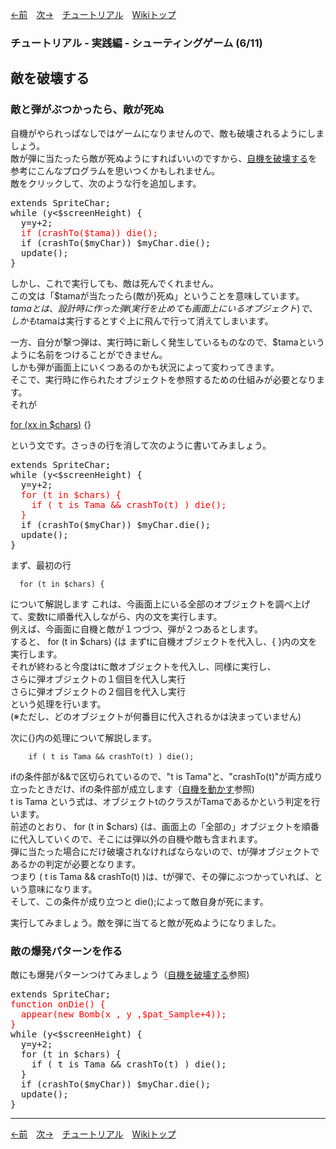 

[←前](./tr-stg05)&emsp;[次→](./tr-stg07)&emsp;[チュートリアル](./tutorial)&emsp;[Wikiトップ](./)

<title>チュートリアル - 実践編 - シューティングゲーム (6/11) - 敵を破壊する</title>

### チュートリアル - 実践編 - シューティングゲーム (6/11)
## 敵を破壊する

### 敵と弾がぶつかったら、敵が死ぬ

自機がやられっぱなしではゲームになりませんので、敵も破壊されるようにしましょう。  
敵が弾に当たったら敵が死ぬようにすればいいのですから、[自機を破壊する](./tr-stg05)を参考にこんなプログラムを思いつくかもしれません。  
敵をクリックして、次のような行を追加します。

<pre>
extends SpriteChar;
while (y<$screenHeight) {
  y=y+2;
  <span style="color: #f00">if (crashTo($tama)) die();</span>
  if (crashTo($myChar)) $myChar.die();
  update();
}
</pre>

しかし、これで実行しても、敵は死んでくれません。  
この文は「$tamaが当たったら(敵が)死ぬ」ということを意味しています。  
$tamaとは、設計時に作った弾(実行を止めても画面上にいるオブジェクト)で、  
しかも$tamaは実行するとすぐ上に飛んで行って消えてしまいます。

一方、自分が撃つ弾は、実行時に新しく発生しているものなので、$tamaというように名前をつけることができません。  
しかも弾が画面上にいくつあるのかも状況によって変わってきます。  
そこで、実行時に作られたオブジェクトを参照するための仕組みが必要となります。  
それが


[for (xx in $chars)](./rf-for-chars) {}


という文です。さっきの行を消して次のように書いてみましょう。

<pre>
extends SpriteChar;
while (y<$screenHeight) {
  y=y+2;
  <span style="color: #f00">for (t in $chars) {
    if ( t is Tama && crashTo(t) ) die();
  }</span>
  if (crashTo($myChar)) $myChar.die();
  update();
}
</pre>

まず、最初の行

```
  for (t in $chars) {
```

について解説します これは、今画面上にいる全部のオブジェクトを調べ上げて、変数tに順番代入しながら、内の文を実行します。  
例えば、今画面に自機と敵が１つづつ、弾が２つあるとします。  
すると、 for (t in $chars) {は まずtに自機オブジェクトを代入し、{ }内の文を実行します。  
それが終わると今度はtに敵オブジェクトを代入し、同様に実行し、  
さらに弾オブジェクトの１個目を代入し実行  
さらに弾オブジェクトの２個目を代入し実行  
という処理を行います。  
(※ただし、どのオブジェクトが何番目に代入されるかは決まっていません)

次に{}内の処理について解説します。

```
    if ( t is Tama && crashTo(t) ) die();
```

ifの条件部が&&で区切られているので、"t is Tama"と、"crashTo(t)"が両方成り立ったときだけ、ifの条件部が成立します（[自機を動かす](./tr-stg01)参照)  
t is Tama という式は、オブジェクトtのクラスがTamaであるかという判定を行います。  
前述のとおり、 for (t in $chars) {は、画面上の「全部の」オブジェクトを順番に代入していくので、そこには弾以外の自機や敵も含まれます。  
弾に当たった場合にだけ破壊されなければならないので、tが弾オブジェクトであるかの判定が必要となります。  
つまり ( t is Tama && crashTo(t) )は、tが弾で、その弾にぶつかっていれば、という意味になります。  
そして、この条件が成り立つと die();によって敵自身が死にます。

実行してみましょう。敵を弾に当てると敵が死ぬようになりました。

### 敵の爆発パターンを作る

敵にも爆発パターンつけてみましょう（[自機を破壊する](./tr-stg05)参照)

<pre>
extends SpriteChar;
<span style="color: #f00">function onDie() {
  appear(new Bomb(x , y ,$pat_Sample+4));
}</span>
while (y<$screenHeight) {
  y=y+2;
  for (t in $chars) {
    if ( t is Tama && crashTo(t) ) die();
  }
  if (crashTo($myChar)) $myChar.die();
  update();
}
</pre>

***

[←前](./tr-stg05)&emsp;[次→](./tr-stg07)&emsp;[チュートリアル](./tutorial)&emsp;[Wikiトップ](./)

